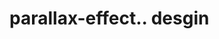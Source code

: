 # parallax-effect.. desgin                                                                                                                                    
